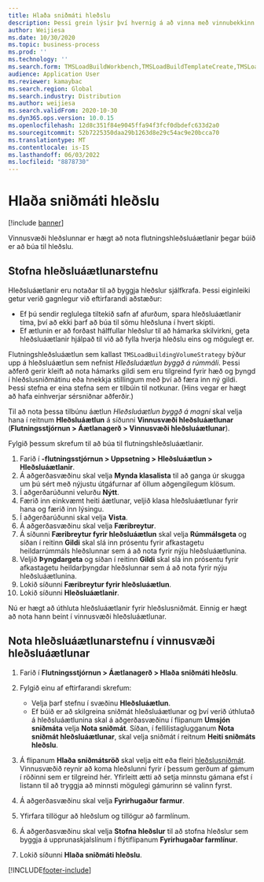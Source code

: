 ```yaml
---
title: Hlaða sniðmáti hleðslu
description: Þessi grein lýsir því hvernig á að vinna með vinnubekkinn fyrir hleðslubyggingu.
author: Weijiesa
ms.date: 10/30/2020
ms.topic: business-process
ms.prod: ''
ms.technology: ''
ms.search.form: TMSLoadBuildWorkbench,TMSLoadBuildTemplateCreate,TMSLoadBuildStrategy,TMSLoadBuildTemplateApply
audience: Application User
ms.reviewer: kamaybac
ms.search.region: Global
ms.search.industry: Distribution
ms.author: weijiesa
ms.search.validFrom: 2020-10-30
ms.dyn365.ops.version: 10.0.15
ms.openlocfilehash: 12d8c351f84e9045ffa94f3fcf0dbdefc633d2a0
ms.sourcegitcommit: 52b7225350daa29b1263d8e29c54ac9e20bcca70
ms.translationtype: MT
ms.contentlocale: is-IS
ms.lasthandoff: 06/03/2022
ms.locfileid: "8878730"
---
```

# <a name="load-building-workbench"></a>Hlaða sniðmáti hleðslu

[!include [banner](../../includes/banner.md)]

Vinnusvæði hleðslunnar er hægt að nota flutningshleðsluáætlanir þegar búið er að búa til hleðslu.

## <a name="create-a-load-building-strategy"></a>Stofna hleðsluáætlunarstefnu

Hleðsluáætlanir eru notaðar til að byggja hleðslur sjálfkrafa. Þessi eiginleiki getur verið gagnlegur við eftirfarandi aðstæður:

- Ef þú sendir reglulega tiltekið safn af afurðum, spara hleðsluáætlanir tíma, því að ekki þarf að búa til sömu hleðsluna í hvert skipti.
- Ef ætlunin er að forðast hálffullar hleðslur til að hámarka skilvirkni, geta hleðsluáætlanir hjálpað til við að fylla hverja hleðslu eins og mögulegt er.

Flutningshleðsluáætlun sem kallast `TMSLoadBuildingVolumeStrategy` býður upp á hleðsluáætlun sem nefnist *Hleðsluáætlun byggð á rúmmáli*. Þessi aðferð gerir kleift að nota hámarks gildi sem eru tilgreind fyrir hæð og þyngd í hleðslusniðmátinu eða hnekkja stillingum með því að færa inn ný gildi. Þessi stefna er eina stefna sem er tilbúin til notkunar. (Hins vegar er hægt að hafa einhverjar sérsniðnar aðferðir.)

Til að nota þessa tilbúnu áætlun *Hleðsluáætlun byggð á magni* skal velja hana í reitnum **Hleðsluáætlun** á síðunni **Vinnusvæði hleðsluáætlunar** (**Flutningsstjórnun &gt; Áætlanagerð &gt; Vinnusvæði hleðsluáætlunar**).

Fylgið þessum skrefum til að búa til flutningshleðsluáætlanir.

1. Farið í **-flutningsstjórnun &gt; Uppsetning &gt; Hleðsluáætlun &gt; Hleðsluáætlanir**.
1. Á aðgerðasvæðinu skal velja **Mynda klasalista** til að ganga úr skugga um þú sért með nýjustu útgáfurnar af öllum aðgengilegum klösum.
1. Í aðgerðarúðunni velurðu **Nýtt**.
1. Færið inn einkvæmt heiti áætlunar, veljið klasa hleðsluáætlunar fyrir hana og færið inn lýsingu.
1. Í aðgerðarúðunni skal velja **Vista**.
1. Á aðgerðasvæðinu skal velja **Færibreytur**.
1. Á síðunni **Færibreytur fyrir hleðsluáætlun** skal velja **Rúmmálsgeta** og síðan í reitinn **Gildi** skal slá inn prósentu fyrir afkastagetu heildarrúmmáls hleðslunnar sem á að nota fyrir nýju hleðsluáætlunina.
1. Veljið **Þyngdargeta** og síðan í reitinn **Gildi** skal slá inn prósentu fyrir afkastagetu heildarþyngdar hleðslunnar sem á að nota fyrir nýju hleðsluáætlunina.
1. Lokið síðunni **Færibreytur fyrir hleðsluáætlun**.
1. Lokið síðunni **Hleðsluáætlanir**.

Nú er hægt að úthluta hleðsluáætlanir fyrir hleðslusniðmát. Einnig er hægt að nota hann beint í vinnusvæði hleðsluáætlunar.

## <a name="use-a-load-building-strategy-in-the-load-building-workbench"></a>Nota hleðsluáætlunarstefnu í vinnusvæði hleðsluáætlunar

1. Farið í **Flutningsstjórnun &gt; Áætlanagerð &gt; Hlaða sniðmáti hleðslu**.
1. Fylgið einu af eftirfarandi skrefum:

    - Velja þarf stefnu í svæðinu **Hleðsluáætlun**.
    - Ef búið er að skilgreina sniðmát hleðsluáætlunar og því verið úthlutað á hleðsluáætlunina skal á aðgerðasvæðinu í flipanum **Umsjón sniðmáta** velja **Nota sniðmát**. Síðan, í fellilistaglugganum **Nota sniðmát hleðsluáætlunar**, skal velja sniðmát í reitnum **Heiti sniðmáts hleðslu**.

1. Á flipanum **Hlaða sniðmátsröð** skal velja eitt eða fleiri [hleðslusniðmát](load-template.md). Vinnusvæðið reynir að koma hleðslunni fyrir í þessum gerðum af gámum í röðinni sem er tilgreind hér. Yfirleitt ætti að setja minnstu gámana efst í listann til að tryggja að minnsti mögulegi gámurinn sé valinn fyrst.
1. Á aðgerðasvæðinu skal velja **Fyrirhugaður farmur**.
1. Yfirfara tillögur að hleðslum og tillögur að farmlínum.
1. Á aðgerðasvæðinu skal velja **Stofna hleðslur** til að stofna hleðslur sem byggja á upprunaskjalslínum í flýtiflipanum **Fyrirhugaðar farmlínur**.
1. Lokið síðunni **Hlaða sniðmáti hleðslu**.


[!INCLUDE[footer-include](../../../includes/footer-banner.md)]